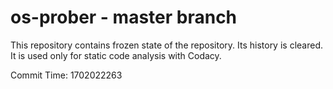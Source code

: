 # os-prober - master branch

This repository contains frozen state of the repository.
Its history is cleared. It is used only for static code
analysis with Codacy.

Commit Time: 1702022263